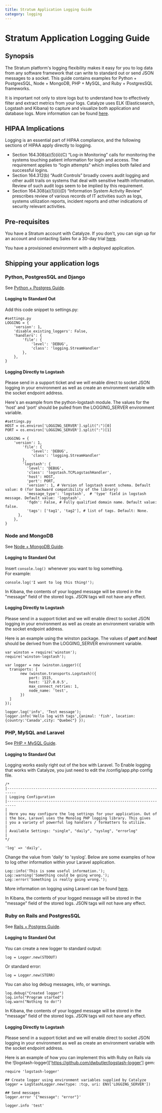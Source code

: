 ```yaml
---
title: Stratum Application Logging Guide
category: logging
---
```


# Stratum Application Logging Guide

## Synopsis

The Stratum platform's logging flexibility makes it easy for you to log data from any software framework that can write to standard out or send JSON messages to a socket.
This guide contains examples for Python + PostgresSQL, Node + MongoDB, PHP + MySQL, and  Ruby + PostgresSQL frameworks.

It is important not only to store logs but to understand how to effectively filter and extract metrics from your logs.  Catalyze uses ELK (Elasticsearch, Logstash and Kibana) to capture and visualize both application and database logs. More information can be found [here](https://www.elastic.co/).

## HIPAA Implications
Logging is an essential part of HIPAA compliance, and the following sections of HIPAA apply directly to logging.  

* Section 164.308(a)(5)(ii)(C) “Log-in Monitoring”  calls for monitoring the systems touching patient information for login and access.  The requirement applies to “login attempts” which implies both failed and successful logins.
* Section 164.312(b) “Audit Controls”  broadly covers audit logging and other audit trails on systems that deal with sensitive health information. Review of such audit logs seem to be implied by this requirement.
* Section 164.308(a)(1)(ii)(D) “Information System Activity Review” prescribes review of various records of IT activities such as logs, systems utilization reports,  incident reports and other indications of security relevant activities.

## Pre-requisites
You have a Stratum account with Catalyze. If you don't, you can sign up for an account and contacting Sales for a 30-day trial [here](https://stratum.catalyze.io/register).

You have a provisioned environment with a deployed application.

## Shipping your application logs

### Python, PostgresSQL and Django

See [Python + Postgres Guide][4].

#### Logging to Standard Out

Add this code snippet to settings.py:

```
#settings.py
LOGGING = {
    'version': 1,
    'disable_existing_loggers': False,
    'handlers': {
        'file': {
            'level': 'DEBUG',
            'class': 'logging.StreamHandler'
        },
    },
}
```

#### Logging Directly to Logstash

Please send in a support ticket and we will enable direct to socket JSON logging in your environment as well as create an environment variable with the socket endpoint address.

Here's an example from the python-logstash module. The values for the 'host' and 'port' should be pulled from the LOGGING_SERVER environment variable.

```
#settings.py
HOST = os.environ['LOGGING_SERVER'].split(":")[0]
PORT = os.environ['LOGGING_SERVER'].split(":")[1]

LOGGING = {
    'version': 1,
        'file': {
            'level': 'DEBUG',
            'class': 'logging.StreamHandler'
        },
        'logstash': {
          'level': 'DEBUG',
          'class': 'logstash.TCPLogstashHandler',
          'host': HOST,
          'port': PORT,
          'version': 1, # Version of logstash event schema. Default value: 0 (for backward compatibility of the library)
          'message_type': 'logstash',  # 'type' field in logstash message. Default value: 'logstash'.
          'fqdn': False, # Fully qualified domain name. Default value: false.
          'tags': ['tag1', 'tag2'], # list of tags. Default: None.
      },
    },
}
```

### Node and MongoDB

See [Node + MongoDB Guide][1].

#### Logging to Standard Out

Insert ```console.log() ```whenever you want to log something.  
For example:
```
console.log('I want to log this thing!');
```

In Kibana, the contents of your logged message will be stored in the "message" field of the stored logs. JSON tags will not have any effect.

#### Logging Directly to Logstash

Please send in a support ticket and we will enable direct to socket JSON logging in your environment as well as create an environment variable with the socket endpoint address.

Here is an example using the winston package. The values of ***port*** and ***host*** should be derived from the LOGGING_SERVER environment variable.

```
var winston = require('winston');
require('winston-logstash');

var logger = new (winston.Logger)({
  transports: [
       new (winston.transports.Logstash)({
           port: 1515,
           host: '127.0.0.5',
           max_connect_retries: 1,
           node_name: 'test',
       })
  ]
});

logger.log('info', 'Test message');
logger.info('Hello log with tags',{animal: 'fish', location: {country:'Canada',city: "Quebec"} });
```

### PHP, MySQL and Laravel

See [PHP + MySQL Guide][2].

#### Logging to Standard Out

Logging works easily right out of the box with Laravel. To Enable logging that works with Catalyze, you just need to edit the /config/app.php config file.

```
/*
|--------------------------------------------------------------------------
| Logging Configuration
|--------------------------------------------------------------------------
|
| Here you may configure the log settings for your application. Out of
| the box, Laravel uses the Monolog PHP logging library. This gives
| you a variety of powerful log handlers / formatters to utilize.
|
| Available Settings: "single", "daily", "syslog", "errorlog"
|
*/

'log' => 'daily',
```
Change the value from 'daily' to 'syslog'.  Below are some examples of how to log  other information within your Laravel application.
```
Log::info('This is some useful information.');
Log::warning('Something could be going wrong.');
Log::error('Something is really going wrong.');
```
More information on logging using Laravel can be found [here](http://laravel.com/docs/5.0/errors).

In Kibana, the contents of your logged message will be stored in the "message" field of the stored logs. JSON tags will not have any effect.

### Ruby on Rails and PostgresSQL

See [Rails + Postgres Guide][3].

#### Logging to Standard Out

You can create a new logger to standard output:
```
log = Logger.new(STDOUT)
```
Or standard error:
```
log = Logger.new(STERR)
```
You can also log debug messages, info, or warnings.
```
log.debug("Created logger")
log.info("Program started")
log.warn("Nothing to do!")
```

In Kibana, the contents of your logged message will be stored in the "message" field of the stored logs. JSON tags will not have any effect.

#### Logging Directly to Logstash

Please send in a support ticket and we will enable direct to socket JSON logging in your environment as well as create an environment variable with the socket endpoint address.

Here is an example of how you can implement this with Ruby on Rails via the ![logstash-logger]['https://github.com/dwbutler/logstash-logger'] gem:

```
require 'logstash-logger'

## Create logger using environment variables supplied by Catalyze
logger = LogStashLogger.new(type: :tcp, uri: ENV['LOGGING_SERVER'])

## Send messages
logger.error '{"message": "error"}'

logger.info 'test'
```

[1]: /stratum/articles/guides/node-mongo    "Node + MongoDB Guide"
[2]: /stratum/articles/guides/php-mysql     "PHP + MySQL Guide"
[3]: /stratum/articles/guides/rails-postgres    "Rails + Postgres Guide"
[4]: /stratum/articles/guides/python-postgres   "Python + Postgres Guide"
